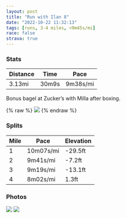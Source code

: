 ```yaml
---
layout: post
title: "Run with Ilan 8"
date: "2022-10-22 11:32:13"
tags: [runs, 3-4 miles, <9m45s/mi]
race: false
strava: true
---
```


### Stats

| Distance | Time | Pace |
|----------|------|------|
|3.13mi|30m9s|9m38s/mi|

Bonus bagel at Zucker’s with Milla after boxing.

{% raw %}
<img src='https://maps.googleapis.com/maps/api/staticmap?maptype=roadmap&path=enc:_lwwFzatbM_@?YB@NITKTMFANHB\?ZHHKPBJNBLTNb@d@TXVb@@NKx@IXKhAOr@Bb@Tp@Lz@@l@Ep@Cx@Ir@m@lBE@L\?\Ct@Gn@^JvBtA`@`@xA~@`@RjAt@~@`@\^b@PXTh@T\Tp@`AbBf@nCt@ZJn@Jd@Nh@T`AX\Bn@E`@Fr@FrAA\Bb@Lf@VXA^Wd@G|@CJHDAHq@AWN[H[VMr@ANElAGj@OTBXAXHTNz@Ed@J~@Dd@Gf@Bb@Gb@Mb@Cx@?LJJD^n@n@n@`@d@JF~@Lf@Ad@B`AA`ABdB|@dA^d@Ld@@fAP`@P`@@b@Fb@Pd@Ft@f@f@NZPd@N\Dn@NxBJDD\FdADfB@f@A\Bd@J|@?HDd@Af@DrBDb@DbAC`CLd@Bz@N^CtAPd@?bAJ~AFnBBZAnCTf@Bn@AlBLvCITDdBHr@Id@JTAb@FnAVxBV\B`@CnALpARf@PvAFhANf@?tA`@pAXd@?`@Hv@DFDx@Tb@F~AHjA?rAb@`@Rt@RpALh@Gh@Bj@LbBPn@LhAH\J\?\EP?&key=AIzaSyC1MId7bFpkLXNAaYhBSTb8jLyiSqzbDtM&size=800x800&markers=color:yellow|label:S|40.75728,-73.99982&markers=color:green|label:F|40.718109999999996,-74.01318000000005'>
{% endraw %}

### Splits

| Mile | Pace | Elevation |
|------|------|-----------|
|1|10m07s/mi|-29.5ft|
|2|9m41s/mi|-7.2ft|
|3|9m19s/mi|-13.1ft|
|4|8m02s/mi|1.3ft|

### Photos
<img src='https://dgtzuqphqg23d.cloudfront.net/ennMTqn0Ao3znERNONVXcdQUbg2h5oS4Ujf9GoUQVNI-768x576.jpg'>

<img src='https://dgtzuqphqg23d.cloudfront.net/23tuc9YPVu0qCcVv2I2vXGRfUTd7BmIJ4iQQCUIGxwg-768x576.jpg'>
